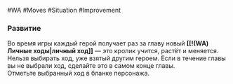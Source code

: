 #WA #Moves #Situation #Improvement 

### Развитие
Во время игры каждый герой получает раз за  главу новый **[[!(WA) Личные ходы|личный ход]]** — это кролик учится,  растёт и меняется. Нельзя выбирать ход, уже  взятый другим героем. Если в течение главы вы  не выбрали ход, сделайте это в самом конце главы.  
Отметьте выбранный ход в бланке персонажа.